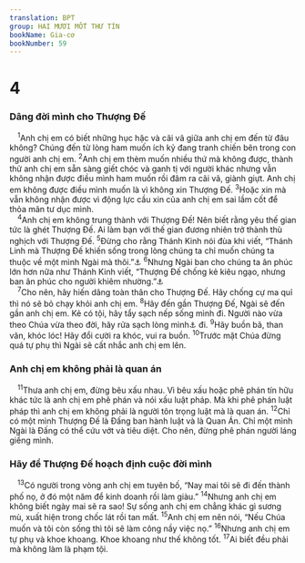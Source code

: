 ```yaml
---
translation: BPT
group: HAI MƯƠI MỐT THƯ TÍN
bookName: Gia-cơ 
bookNumber: 59
---
```


<div class="title"><h1>4</h1><h3>Dâng đời mình cho Thượng Đế</h3></div>
<span class="verse gia_4_1"> <sup>1</sup>Anh chị em có biết những hục hặc và cãi vã giữa anh chị em đến từ đâu không? Chúng đến từ lòng ham muốn ích kỷ đang tranh chiến bên trong con người anh chị em.</span>
<span class="verse gia_4_2"><sup>2</sup>Anh chị em thèm muốn nhiều thứ mà không được, thành thử anh chị em sẵn sàng giết chóc và ganh tị với người khác nhưng vẫn không nhận được điều mình ham muốn rồi đâm ra cãi vã, giành giựt. Anh chị em không được điều mình muốn là vì không xin Thượng Đế.</span>
<span class="verse gia_4_3"><sup>3</sup>Hoặc xin mà vẫn không nhận được vì động lực cầu xin của anh chị em sai lầm cốt để thỏa mãn tư dục mình.<br/></span>
<span class="verse gia_4_4"> <sup>4</sup>Anh chị em không trung thành với Thượng Đế! Nên biết rằng yêu thế gian tức là ghét Thượng Đế. Ai làm bạn với thế gian đương nhiên trở thành thù nghịch với Thượng Đế.</span>
<span class="verse gia_4_5"><sup>5</sup>Đừng cho rằng Thánh Kinh nói đùa khi viết, “Thánh Linh mà Thượng Đế khiến sống trong lòng chúng ta chỉ muốn chúng ta thuộc về một mình Ngài mà thôi.”<a data-toggle="tooltip" data-placement="bottom" title="Câu nầy có thể dịch như sau “Thượng Đế rất ưa muốn Thánh Linh mà Ngài khiến sống trong lòng chúng ta.” Hay “Thánh Linh mà Ngài khiến sống trong lòng chúng ta đầy ghen tương.” Xem Xuất 20:5.">⚓</a></span>
<span class="verse gia_4_6"><sup>6</sup>Nhưng Ngài ban cho chúng ta ân phúc lớn hơn nữa như Thánh Kinh viết, “Thượng Đế chống kẻ kiêu ngạo, nhưng ban ân phúc cho người khiêm nhường.”<a data-toggle="tooltip" data-placement="bottom" title="Châm 3:34.">⚓</a><br/></span>
<span class="verse gia_4_7"> <sup>7</sup>Cho nên, hãy hiến dâng toàn thân cho Thượng Đế. Hãy chống cự ma quỉ thì nó sẽ bỏ chạy khỏi anh chị em.</span>
<span class="verse gia_4_8"><sup>8</sup>Hãy đến gần Thượng Đế, Ngài sẽ đến gần anh chị em. Kẻ có tội, hãy tẩy sạch nếp sống mình đi. Người nào vừa theo Chúa vừa theo đời, hãy rửa sạch lòng mình<a data-toggle="tooltip" data-placement="bottom" title="Nguyên văn, “hãy rửa tay cho sạch đi.”">⚓</a> đi.</span>
<span class="verse gia_4_9"><sup>9</sup>Hãy buồn bã, than vãn, khóc lóc! Hãy đổi cười ra khóc, vui ra buồn.</span>
<span class="verse gia_4_10"><sup>10</sup>Trước mặt Chúa đừng quá tự phụ thì Ngài sẽ cất nhắc anh chị em lên.<br/></span>
<div class="title"><h3>Anh chị em không phải là quan án</h3></div>
<span class="verse gia_4_11"> <sup>11</sup>Thưa anh chị em, đừng bêu xấu nhau. Vì bêu xấu hoặc phê phán tín hữu khác tức là anh chị em phê phán và nói xấu luật pháp. Mà khi phê phán luật pháp thì anh chị em không phải là người tôn trọng luật mà là quan án.</span>
<span class="verse gia_4_12"><sup>12</sup>Chỉ có một mình Thượng Đế là Đấng ban hành luật và là Quan Án. Chỉ một mình Ngài là Đấng có thể cứu vớt và tiêu diệt. Cho nên, đừng phê phán người láng giềng mình.<br/></span>
<div class="title"><h3>Hãy để Thượng Đế hoạch định cuộc đời mình</h3></div>
<span class="verse gia_4_13"> <sup>13</sup>Có người trong vòng anh chị em tuyên bố, “Nay mai tôi sẽ đi đến thành phố nọ, ở đó một năm để kinh doanh rồi làm giàu.”</span>
<span class="verse gia_4_14"><sup>14</sup>Nhưng anh chị em không biết ngày mai sẽ ra sao! Sự sống anh chị em chẳng khác gì sương mù, xuất hiện trong chốc lát rồi tan mất.</span>
<span class="verse gia_4_15"><sup>15</sup>Anh chị em nên nói, “Nếu Chúa muốn và tôi còn sống thì tôi sẽ làm công nầy việc nọ.”</span>
<span class="verse gia_4_16"><sup>16</sup>Nhưng anh chị em tự phụ và khoe khoang. Khoe khoang như thế không tốt.</span>
<span class="verse gia_4_17"><sup>17</sup>Ai biết đều phải mà không làm là phạm tội.<br/></span>
